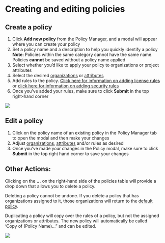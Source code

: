 # Creating and editing policies

## **Create a policy**

1. Click **Add new policy** from the Policy Manager, and a modal will appear where you can create your policy
2. Set a policy name and a description to help you quickly identify a policy **Note**: Policies within the same category cannot have the same name. Policies **cannot** be saved without a policy name applied
3. Select whether you’d like to apply your policy to organizations or project attributes
4. Select the desired [organizations](assign-a-policy-to-organizations.md) or [attributes](assign-a-policy-to-project-attributes.md)
5. Add rules to the policy. [Click here for information on adding license rules](broken-reference) or [click here for information on adding security rules](../security-policies/how-to-create-a-security-policy-and-set-rules.md)
6. Once you've added your rules, make sure to click **Submit** in the top right-hand corner

![](../../../.gitbook/assets/screenshot\_2020-05-26\_at\_9.47.26\_am.png)

## Edit a policy

1. Click on the policy name of an existing policy in the Policy Manager tab to open the modal and then make your changes
2. Adjust [organizations](assign-a-policy-to-organizations.md), [attributes](assign-a-policy-to-project-attributes.md) and/or rules as desired
3. Once you've made your changes in the Policy modal, make sure to click **Submit** in the top right hand corner to save your changes

## **Other Actions:**

Clicking on the **...** on the right-hand side of the policies table will provide a drop down that allows you to delete a policy.

Deleting a policy cannot be undone. If you delete a policy that has organizations assigned to it, those organizations will return to the [default policy](assign-a-policy-to-organizations.md).

Duplicating a policy will copy over the rules of a policy, but not the assigned organizations or attributes. The new policy will automatically be called ‘Copy of (Policy Name)…” and can be edited.

![](../../../.gitbook/assets/screen\_shot\_2021-08-11\_at\_2.11.06\_pm.png)
